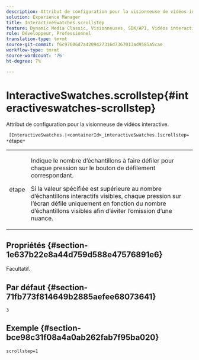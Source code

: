 ```yaml
---
description: Attribut de configuration pour la visionneuse de vidéos interactive.
solution: Experience Manager
title: InteractiveSwatches.scrollstep
feature: Dynamic Media Classic, Visionneuses, SDK/API, Vidéos interactives
role: Développeur, Professionnel
translation-type: tm+mt
source-git-commit: f6c97606d7a4209427316d7367013ad9585a5cae
workflow-type: tm+mt
source-wordcount: '76'
ht-degree: 7%

---
```



# InteractiveSwatches.scrollstep{#interactiveswatches-scrollstep}

Attribut de configuration pour la visionneuse de vidéos interactive.

` [InteractiveSwatches.|<containerId>_interactiveSwatches.]scrollstep= *`étape`*`

<table id="table_441553CD34C94A58A9D7CBF772DEDDB6"> 
 <tbody> 
  <tr> 
   <td colname="col1"> <p> <span class="codeph"><span class="varname"> étape</span></span> </p> </td> 
   <td colname="col2"> <p>Indique le nombre d’échantillons à faire défiler pour chaque pression sur le bouton de défilement correspondant. </p> <p>Si la valeur spécifiée est supérieure au nombre d’échantillons interactifs visibles, chaque pression sur l’écran défile uniquement en fonction du nombre d’échantillons visibles afin d’éviter l’omission d’une nuance. </p> </td> 
  </tr> 
 </tbody> 
</table>

## Propriétés {#section-1e637b22e8a44d759d588e47576891e6}

Facultatif.

## Par défaut {#section-71fb773f814649b2885aefee68073641}

`3`

## Exemple {#section-bce98c31f08a4a0ab262fab7f95ba020}

```
scrollstep=1
```

